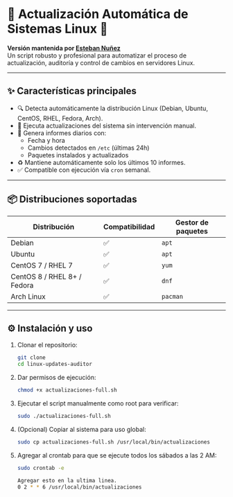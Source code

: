 # 🔐 Actualización Automática de Sistemas Linux 🔐

**Versión mantenida por [Esteban Nuñez](https://www.linkedin.com/in/esteban111221/)**  
Un script robusto y profesional para automatizar el proceso de actualización, auditoría y control de cambios en servidores Linux.

---

## ✨ Características principales

- 🔍 Detecta automáticamente la distribución Linux (Debian, Ubuntu, CentOS, RHEL, Fedora, Arch).
- 🔄 Ejecuta actualizaciones del sistema sin intervención manual.
- 🧾 Genera informes diarios con:
  - Fecha y hora
  - Cambios detectados en `/etc` (últimas 24h)
  - Paquetes instalados y actualizados
- ♻️ Mantiene automáticamente solo los últimos 10 informes.
- ✅ Compatible con ejecución vía `cron` semanal.

---

## 📦 Distribuciones soportadas

| Distribución  | Compatibilidad | Gestor de paquetes |
|---------------|----------------|---------------------|
| Debian        | ✅              | `apt`              |
| Ubuntu        | ✅              | `apt`              |
| CentOS 7 / RHEL 7 | ✅          | `yum`              |
| CentOS 8 / RHEL 8+ / Fedora | ✅| `dnf`              |
| Arch Linux    | ✅              | `pacman`           |

---

## ⚙️ Instalación y uso

1. Clonar el repositorio:
   ```bash
   git clone 
   cd linux-updates-auditor

2. Dar permisos de ejecución:
    ```bash
    chmod +x actualizaciones-full.sh
3. Ejecutar el script manualmente como root para verificar:
    ```bash
    sudo ./actualizaciones-full.sh
4. (Opcional) Copiar al sistema para uso global:
    ```bash
    sudo cp actualizaciones-full.sh /usr/local/bin/actualizaciones
5. Agregar al crontab para que se ejecute todos los sábados a las 2 AM:
    ```bash
    sudo crontab -e

    Agregar esto en la ultima linea. 
    0 2 * * 6 /usr/local/bin/actualizaciones